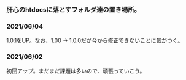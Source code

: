 ### 肝心のhtdocsに落とすフォルダ達の置き場所。

### 2021/06/04
1.0.1をUP。なお、1.00 -> 1.0.0だが今から修正できないことに気がつく。

### 2021/06/02
初回アップ。まだまだ課題は多いので、頑張っていこう。
